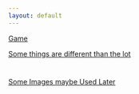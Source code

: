 ```yaml
---
layout: default
---
```


[Game](https://i.imgur.com/SQHf71w.png)

[Some things are different than the lot](https://drive.google.com/file/d/1L0zXDZpLqmsUo0rwK-HAdThO-u0FK2i-/view?usp=sharing)
#

[Some Images maybe Used Later](https://i.imgur.com/r8IIF2l.jpg)